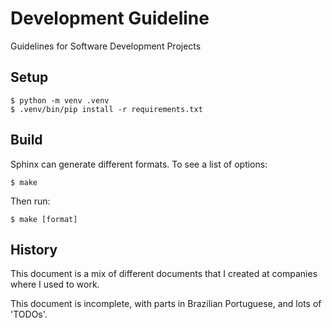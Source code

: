 # Development Guideline

Guidelines for Software Development Projects

## Setup

```
$ python -m venv .venv
$ .venv/bin/pip install -r requirements.txt
```

## Build

Sphinx can generate different formats. To see a list of options:

```
$ make
```

Then run:

```
$ make [format]
```


## History

This document is a mix of different documents that I created at companies where
I used to work.

This document is incomplete, with parts in Brazilian Portuguese, and lots of
'TODOs'.
